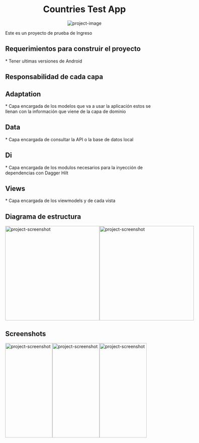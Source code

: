 <h1 align="center" id="title">Countries Test App</h1>

<p align="center"><img src="https://cdn.zmescience.com/wp-content/uploads/2020/11/world-67861_1280.png" alt="project-image"></p>

<p id="description">Este es un proyecto de prueba de Ingreso</p>

<h2>Requerimientos para construir el proyecto</h2>
*   Tener ultimas versiones de Android

<h2>Responsabilidad de cada capa</h2>
<h2>Adaptation</h2>
* Capa encargada de los modelos que va a usar la aplicación estos se llenan con la información que viene de la capa de dominio

<h2>Data</h2>
* Capa encargada de consultar la API o la base de datos local

<h2>Di</h2>
* Capa encargada de los modulos necesarios para la inyección de dependencias con Dagger Hilt

<h2>Views</h2>
* Capa encargada de los viewmodels y de cada vista


<h2>Diagrama de estructura</h2>
<div style="display:flex;">
<img src="https://www.gregorypacheco.com.br/posts/img/clean-architecture.png" alt="project-screenshot" width="300" height="300/">

<img src="https://miro.medium.com/v2/resize:fit:1400/1*k3G2EYx8lCPYHbMH8x1tcg.png" alt="project-screenshot" width="300" height="300/">
</div>

<h2>Screenshots</h2>
<div style="display:flex;">
    <img src="https://github.com/juantobon20/CountryTest/blob/feature/5-readme/screenshots/home.png?raw=true" alt="project-screenshot" width="150" height="300/">
    <img src="https://github.com/juantobon20/CountryTest/blob/feature/5-readme/screenshots/search.png?raw=true" alt="project-screenshot" width="150" height="300/">
    <img src="https://github.com/juantobon20/CountryTest/blob/feature/5-readme/screenshots/detail.png?raw=true" alt="project-screenshot" width="150" height="300/">
</div>